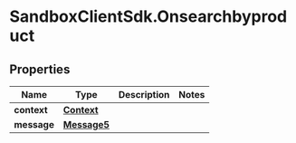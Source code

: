 # SandboxClientSdk.Onsearchbyproduct

## Properties
Name | Type | Description | Notes
------------ | ------------- | ------------- | -------------
**context** | [**Context**](Context.md) |  | 
**message** | [**Message5**](Message5.md) |  | 
